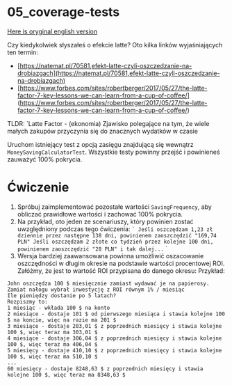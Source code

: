 # 05_coverage-tests
[Here is oryginal english version](README.md)

Czy kiedykolwiek słyszałeś o efekcie latte? Oto kilka linków wyjaśniających ten termin:
* [https://natemat.pl/70581,efekt-latte-czyli-oszczedzanie-na-drobiazgach](https://natemat.pl/70581,efekt-latte-czyli-oszczedzanie-na-drobiazgach)
* [https://www.forbes.com/sites/robertberger/2017/05/27/the-latte-factor-7-key-lessons-we-can-learn-from-a-cup-of-coffee/]
(https://www.forbes.com/sites/robertberger/2017/05/27/the-latte-factor-7-key-lessons-we-can-learn-from-a-cup-of-coffee/)

TLDR: `Latte Factor - (ekonomia) Zjawisko polegające na tym, że wiele małych zakupów przyczynia się do znacznych wydatków w czasie

Uruchom istniejący test z opcją zasięgu znajdującą się wewnątrz `MoneySavingCalculatorTest`.
Wszystkie testy powinny przejść i powinieneś zauważyć 100% pokrycia.

# Ćwiczenie

1. Spróbuj zaimplementować pozostałe wartości `SavingFrequency`, aby obliczać prawidłowe wartości i zachować 100% pokrycia.
2. Na przykład, oto jeden ze scenariuszy, który powinien zostać uwzględniony podczas tego ćwiczenia:
`` `
Jeśli oszczędzam 1,23 zł dziennie przez następne 138 dni, powinienem zaoszczędzić "169,74 PLN"
Jeśli oszczędzam 2 złote co tydzień przez kolejne 100 dni, powinienem zaoszczędzić "28 PLN"
i tak dalej...
`` `
3. Wersja bardziej zaawansowana powinna umożliwić oszacowanie oszczędności w długim okresie na podstawie wartości procentowej ROI.
 Załóżmy, że jest to wartość ROI przypisana do danego okresu:
Przykład:
```
John oszczędza 100 $ miesięcznie zamiast wydawać je na papierosy. Zamiat nałogu wybrał inwestycję z ROI równym 1% / miesiąc
Ile pieniędzy dostanie po 5 latach?
Rozpiszmy to:
1 miesiąc - wkłada 100 $ na konto
2 miesiące - dostaje 101 $ od pierwszego miesiąca i stawia kolejne 100 $ na koncie, więc na razie ma 201 $
3 miesiące - dostaje 203,01 $ z poprzednich miesięcy i stawia kolejne 100 $, więc teraz ma 303,01 $
4 miesiące - dostaje 306,04 $ z poprzednich miesięcy i stawia kolejne 100 $, więc teraz ma 406,04 $
5 miesięcy - dostaje 410,10 $ z poprzednich miesięcy i stawia kolejne 100 $, więc teraz ma 510,10 $
...
60 miesięcy - dostaje 8248,63 $ z poprzednich miesięcy i stawia kolejne 100 $, więc teraz ma 8348,63 $
```